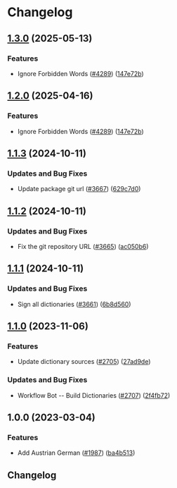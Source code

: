 # Changelog

## [1.3.0](https://github.com/ccoveille-forks/cspell-dicts/compare/@cspell/dict-de-at@1.2.0...@cspell/dict-de-at@1.3.0) (2025-05-13)


### Features

* Ignore Forbidden Words ([#4289](https://github.com/ccoveille-forks/cspell-dicts/issues/4289)) ([147e72b](https://github.com/ccoveille-forks/cspell-dicts/commit/147e72b3a2acbf54013fc46f36f18cb17b8d6ba7))

## [1.2.0](https://github.com/streetsidesoftware/cspell-dicts/compare/@cspell/dict-de-at@1.1.3...@cspell/dict-de-at@1.2.0) (2025-04-16)


### Features

* Ignore Forbidden Words ([#4289](https://github.com/streetsidesoftware/cspell-dicts/issues/4289)) ([147e72b](https://github.com/streetsidesoftware/cspell-dicts/commit/147e72b3a2acbf54013fc46f36f18cb17b8d6ba7))

## [1.1.3](https://github.com/streetsidesoftware/cspell-dicts/compare/@cspell/dict-de-at@1.1.2...@cspell/dict-de-at@1.1.3) (2024-10-11)


### Updates and Bug Fixes

* Update package git url ([#3667](https://github.com/streetsidesoftware/cspell-dicts/issues/3667)) ([629c7d0](https://github.com/streetsidesoftware/cspell-dicts/commit/629c7d0a5e1bacad1d3874b1f8372edc3494ef97))

## [1.1.2](https://github.com/streetsidesoftware/cspell-dicts/compare/@cspell/dict-de-at@1.1.1...@cspell/dict-de-at@1.1.2) (2024-10-11)


### Updates and Bug Fixes

* Fix the git repository URL ([#3665](https://github.com/streetsidesoftware/cspell-dicts/issues/3665)) ([ac050b6](https://github.com/streetsidesoftware/cspell-dicts/commit/ac050b697d57820109995e92fac5ccc32ced1723))

## [1.1.1](https://github.com/streetsidesoftware/cspell-dicts/compare/@cspell/dict-de-at@1.1.0...@cspell/dict-de-at@1.1.1) (2024-10-11)


### Updates and Bug Fixes

* Sign all dictionaries ([#3661](https://github.com/streetsidesoftware/cspell-dicts/issues/3661)) ([6b8d560](https://github.com/streetsidesoftware/cspell-dicts/commit/6b8d560cf51a593458ce42bca415859f872cfc97))

## [1.1.0](https://github.com/streetsidesoftware/cspell-dicts/compare/@cspell/dict-de-at@1.0.0...@cspell/dict-de-at@1.1.0) (2023-11-06)


### Features

* Update dictionary sources ([#2705](https://github.com/streetsidesoftware/cspell-dicts/issues/2705)) ([27ad9de](https://github.com/streetsidesoftware/cspell-dicts/commit/27ad9de120fc71bc1b9a2aacc4407c423aeee2fd))


### Updates and Bug Fixes

* Workflow Bot -- Build Dictionaries ([#2707](https://github.com/streetsidesoftware/cspell-dicts/issues/2707)) ([2f4fb72](https://github.com/streetsidesoftware/cspell-dicts/commit/2f4fb72ad0b370c78bdbc19f38ee6a452e767010))

## 1.0.0 (2023-03-04)


### Features

* Add Austrian German ([#1987](https://github.com/streetsidesoftware/cspell-dicts/issues/1987)) ([ba4b513](https://github.com/streetsidesoftware/cspell-dicts/commit/ba4b5134d6832fc20e1e897df358e93554591958))

## Changelog
